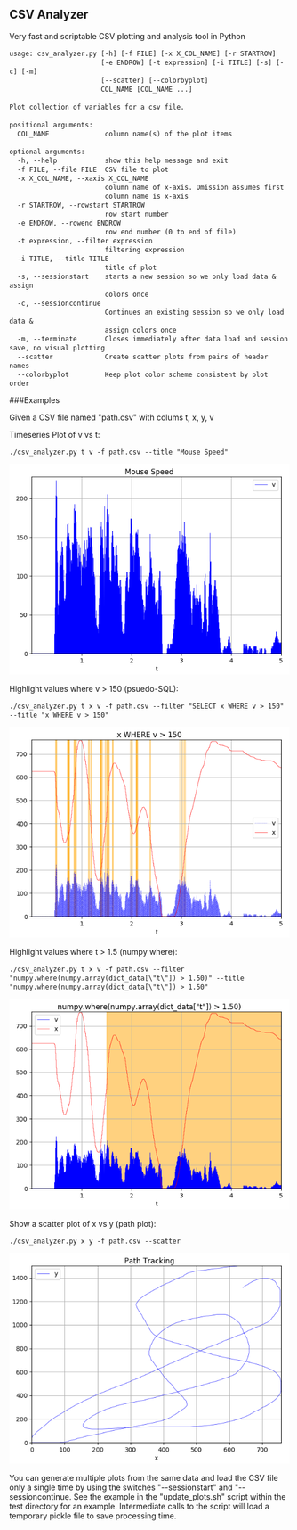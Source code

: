 ## CSV Analyzer
Very fast and scriptable CSV plotting and analysis tool in Python

	usage: csv_analyzer.py [-h] [-f FILE] [-x X_COL_NAME] [-r STARTROW]
	                       [-e ENDROW] [-t expression] [-i TITLE] [-s] [-c] [-m]
	                       [--scatter] [--colorbyplot]
	                       COL_NAME [COL_NAME ...]
	
	Plot collection of variables for a csv file.
	
	positional arguments:
	  COL_NAME              column name(s) of the plot items
	
	optional arguments:
	  -h, --help            show this help message and exit
	  -f FILE, --file FILE  CSV file to plot
	  -x X_COL_NAME, --xaxis X_COL_NAME
	                        column name of x-axis. Omission assumes first 
	                        column name is x-axis
	  -r STARTROW, --rowstart STARTROW
	                        row start number
	  -e ENDROW, --rowend ENDROW
	                        row end number (0 to end of file)
	  -t expression, --filter expression
	                        filtering expression
	  -i TITLE, --title TITLE
	                        title of plot
	  -s, --sessionstart    starts a new session so we only load data & assign
	                        colors once
	  -c, --sessioncontinue
	                        Continues an existing session so we only load data &
	                        assign colors once
	  -m, --terminate       Closes immediately after data load and session save, no visual plotting
	  --scatter             Create scatter plots from pairs of header names
	  --colorbyplot         Keep plot color scheme consistent by plot order

###Examples

Given a CSV file named "path.csv" with colums t, x, y, v

Timeseries Plot of v vs t:

	./csv_analyzer.py t v -f path.csv --title "Mouse Speed"
	
![](doc/images/mouse_speed.png) 

	
Highlight values where v > 150 (psuedo-SQL):

	./csv_analyzer.py t x v -f path.csv --filter "SELECT x WHERE v > 150" --title "x WHERE v > 150"
	
![](doc/images/x_where_v_gt_150.png) 
	
Highlight values where t > 1.5 (numpy where):

	./csv_analyzer.py t x v -f path.csv --filter "numpy.where(numpy.array(dict_data[\"t\"]) > 1.50)" --title "numpy.where(numpy.array(dict_data[\"t\"]) > 1.50"
	
![](doc/images/numpy_where.png) 
	
Show a scatter plot of x vs y (path plot):

	./csv_analyzer.py x y -f path.csv --scatter
	
![](doc/images/path_tracking.png) 
	
You can generate multiple plots from the same data and load the CSV file only a single time by using the switches "--sessionstart" and "--sessioncontinue. See the example in the "update_plots.sh" script within the test directory for an example. Intermediate calls to the script will load a temporary pickle file to save processing time.